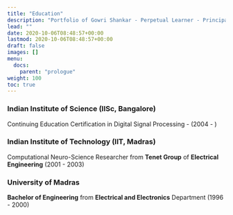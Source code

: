 ```yaml
---
title: "Education"
description: "Portfolio of Gowri Shankar - Perpetual Learner - Principal Architect - Product Owner - Data Science Enthusiast - Kaggle Expert - Co-Founder - A Heartful Programmer"
lead: ""
date: 2020-10-06T08:48:57+00:00
lastmod: 2020-10-06T08:48:57+00:00
draft: false
images: []
menu:
  docs:
    parent: "prologue"
weight: 100
toc: true
---
```


### Indian Institute of Science (IISc, Bangalore)

Continuing Education Certification in Digital Signal Processing - (2004 - )

### Indian Institute of Technology (IIT, Madras)

Computational Neuro-Science Researcher from **Tenet Group** of **Electrical Engineering**  (2001 - 2003)

### University of Madras

**Bachelor of Engineering** from **Electrical and Electronics** Department (1996 - 2000)
